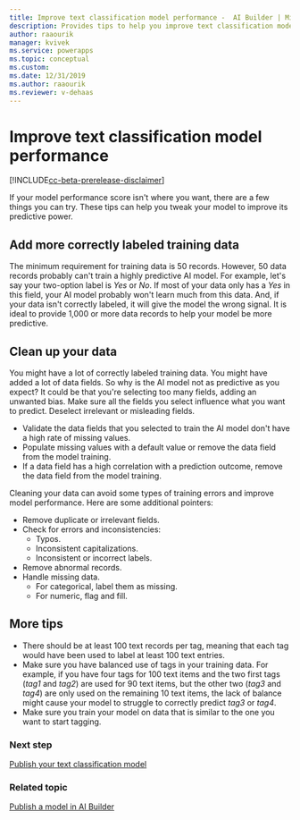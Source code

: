 ```yaml
---
title: Improve text classification model performance -  AI Builder | Microsoft Docs
description: Provides tips to help you improve text classification model performance in AI Builder.
author: raaourik 
manager: kvivek
ms.service: powerapps
ms.topic: conceptual
ms.custom: 
ms.date: 12/31/2019
ms.author: raaourik 
ms.reviewer: v-dehaas
---
```


# Improve text classification model performance

[!INCLUDE[cc-beta-prerelease-disclaimer](./includes/cc-beta-prerelease-disclaimer.md)]

If your model performance score isn't where you want, there are a few things you can try. These tips can help you tweak your model to improve its predictive power.

## Add more correctly labeled training data

The minimum requirement for training data is 50 records. However, 50 data records probably can't train a highly predictive AI model. For example, let's say your two-option label is *Yes* or *No*. If most of your data only has a *Yes* in this field,  your AI model probably won't learn much from this data. And, if your data isn't correctly labeled, it will give the model the wrong signal. It is ideal to provide 1,000 or more data records to help your model be more predictive.

## Clean up your data

You might have a lot of correctly labeled training data. You might have added a lot of data fields. So why is the AI model not as predictive as you expect? It could be that you're selecting too many fields, adding an unwanted bias. Make sure all the fields you select influence what you want to predict. Deselect irrelevant or misleading fields.

 - Validate the data fields that you selected to train the AI model don't have a high rate of missing values. 
 - Populate missing values with a default value or remove the data field from the model training. 
 - If a data field has a high correlation with a prediction outcome, remove the data field from the model training.

Cleaning your data can avoid some types of training errors and improve model performance. Here are some additional pointers:

- Remove duplicate or irrelevant fields.
- Check for errors and inconsistencies:
  - Typos.
  - Inconsistent capitalizations.
  - Inconsistent or incorrect labels.
- Remove abnormal records.
- Handle missing data.
  - For categorical, label them as missing.
  - For numeric, flag and fill.

## More tips

- There should be at least 100 text records per tag, meaning that each tag would have been used to label at least 100 text entries.
- Make sure you have balanced use of tags in your training data. For example, if you have four tags for 100 text items and the two first tags (*tag1* and *tag2*) are used for 90 text items, but the other two (*tag3* and *tag4*) are only used on the remaining 10 text items, the lack of balance might cause your model to struggle to correctly predict *tag3* or *tag4*.
- Make sure you train your model on data that is similar to the one you want to start tagging.

### Next step

[Publish your text classification model](publish-text-classification-model.md) 

### Related topic

[Publish a model in AI Builder](publish-model.md)

